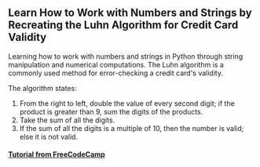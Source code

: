 ## Learn How to Work with Numbers and Strings by Recreating the Luhn Algorithm for Credit Card Validity

Learning how to work with numbers and strings in Python through string manipulation and numerical computations. The Luhn algorithm is a commonly used method for error-checking a credit card's validity. 

The algorithm states:
1. From the right to left, double the value of every second digit; if the product is greater than 9, sum the digits of the products.
2. Take the sum of all the digits.
3. If the sum of all the digits is a multiple of 10, then the number is valid; else it is not valid.

#### [Tutorial from FreeCodeCamp](https://www.freecodecamp.org/learn/scientific-computing-with-python/learn-how-to-work-with-numbers-and-strings-by-implementing-the-luhn-algorithm/)
